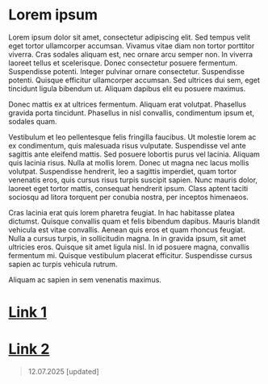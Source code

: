 # Lorem ipsum
Lorem ipsum dolor sit amet, consectetur adipiscing elit. Sed tempus velit eget tortor ullamcorper accumsan. Vivamus vitae diam non tortor porttitor viverra. Cras sodales aliquam est, nec ornare arcu semper non. In viverra laoreet tellus et scelerisque. Donec consectetur posuere fermentum. Suspendisse potenti. Integer pulvinar ornare consectetur. Suspendisse potenti. Quisque efficitur ullamcorper accumsan. Sed ultrices dui sem, eget tincidunt ligula bibendum ut. Aliquam dapibus elit eu posuere maximus.


Donec mattis ex at ultrices fermentum. Aliquam erat volutpat. Phasellus gravida porta tincidunt. Phasellus in nisl convallis, condimentum ipsum et, sodales quam.


Vestibulum et leo pellentesque felis fringilla faucibus. Ut molestie lorem ac ex condimentum, quis malesuada risus vulputate. Suspendisse vel ante sagittis ante eleifend mattis. Sed posuere lobortis purus vel lacinia. Aliquam quis lacinia risus. Nulla at mollis lorem. Donec ut magna nec lacus mollis volutpat. Suspendisse hendrerit, leo a sagittis imperdiet, quam tortor venenatis eros, quis cursus risus turpis suscipit sapien. Nunc mauris dolor, laoreet eget tortor mattis, consequat hendrerit ipsum. Class aptent taciti sociosqu ad litora torquent per conubia nostra, per inceptos himenaeos.


Cras lacinia erat quis lorem pharetra feugiat. In hac habitasse platea dictumst. Quisque convallis quam et felis bibendum dapibus. Mauris blandit vehicula est vitae convallis. Aenean quis eros et quam rhoncus feugiat. Nulla a cursus turpis, in sollicitudin magna. In in gravida ipsum, sit amet ultricies eros. Quisque sit amet ligula nisl. In id posuere magna, convallis fermentum mi. Quisque vestibulum placerat efficitur. Suspendisse cursus sapien ac turpis vehicula rutrum.


Aliquam ac sapien in sem venenatis maximus. 
# [Link 1](google.com)
# [Link 2](google.com) 
> 12.07.2025 [updated]
